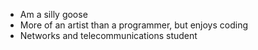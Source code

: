 - Am a silly goose
- More of an artist than a programmer, but enjoys coding
- Networks and telecommunications student
<!---
torineos/torineos is a ✨ special ✨ repository because its `README.md` (this file) appears on your GitHub profile.
You can click the Preview link to take a look at your changes.
--->
